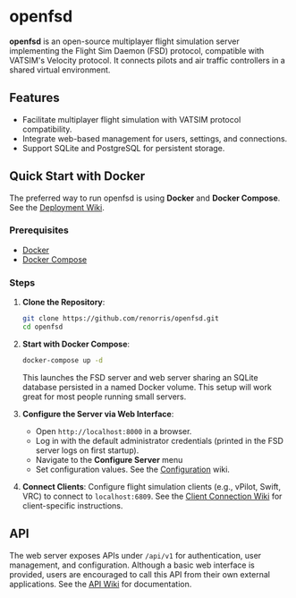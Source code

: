 # openfsd

**openfsd** is an open-source multiplayer flight simulation server implementing the Flight Sim Daemon (FSD) protocol, compatible with VATSIM's Velocity protocol. It connects pilots and air traffic controllers in a shared virtual environment.

## Features

- Facilitate multiplayer flight simulation with VATSIM protocol compatibility.
- Integrate web-based management for users, settings, and connections.
- Support SQLite and PostgreSQL for persistent storage.

## Quick Start with Docker

The preferred way to run openfsd is using **Docker** and **Docker Compose**. See the [Deployment Wiki](https://github.com/renorris/openfsd/wiki/Deployment).

### Prerequisites

- [Docker](https://docs.docker.com/get-docker/)
- [Docker Compose](https://docs.docker.com/compose/install/)

### Steps

1. **Clone the Repository**:
   ```bash
   git clone https://github.com/renorris/openfsd.git
   cd openfsd
   ```

2. **Start with Docker Compose**:
   ```bash
   docker-compose up -d
   ```
   This launches the FSD server and web server sharing an SQLite database persisted in a named Docker volume. This setup will work great for most people running small servers.

3. **Configure the Server via Web Interface**:
    - Open `http://localhost:8000` in a browser.
    - Log in with the default administrator credentials (printed in the FSD server logs on first startup).
    - Navigate to the **Configure Server** menu
    - Set configuration values. See the [Configuration]() wiki.

4. **Connect Clients**:
   Configure flight simulation clients (e.g., vPilot, Swift, VRC) to connect to `localhost:6809`. See the [Client Connection Wiki](https://github.com/renorris/openfsd/wiki/Client-Connection) for client-specific instructions.

## API

The web server exposes APIs under `/api/v1` for authentication, user management, and configuration. Although a basic web interface is provided, users are encouraged to call this API from their own external applications. See the [API Wiki](https://github.com/renorris/openfsd/wiki/api) for documentation.
